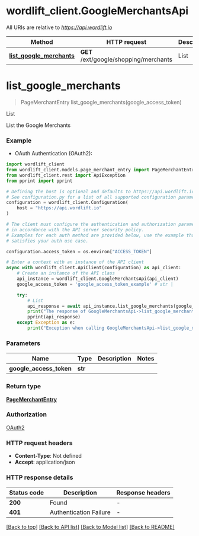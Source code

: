 # wordlift_client.GoogleMerchantsApi

All URIs are relative to *https://api.wordlift.io*

Method | HTTP request | Description
------------- | ------------- | -------------
[**list_google_merchants**](GoogleMerchantsApi.md#list_google_merchants) | **GET** /ext/google/shopping/merchants | List


# **list_google_merchants**
> PageMerchantEntry list_google_merchants(google_access_token)

List

List the Google Merchants

### Example

* OAuth Authentication (OAuth2):

```python
import wordlift_client
from wordlift_client.models.page_merchant_entry import PageMerchantEntry
from wordlift_client.rest import ApiException
from pprint import pprint

# Defining the host is optional and defaults to https://api.wordlift.io
# See configuration.py for a list of all supported configuration parameters.
configuration = wordlift_client.Configuration(
    host = "https://api.wordlift.io"
)

# The client must configure the authentication and authorization parameters
# in accordance with the API server security policy.
# Examples for each auth method are provided below, use the example that
# satisfies your auth use case.

configuration.access_token = os.environ["ACCESS_TOKEN"]

# Enter a context with an instance of the API client
async with wordlift_client.ApiClient(configuration) as api_client:
    # Create an instance of the API class
    api_instance = wordlift_client.GoogleMerchantsApi(api_client)
    google_access_token = 'google_access_token_example' # str | 

    try:
        # List
        api_response = await api_instance.list_google_merchants(google_access_token)
        print("The response of GoogleMerchantsApi->list_google_merchants:\n")
        pprint(api_response)
    except Exception as e:
        print("Exception when calling GoogleMerchantsApi->list_google_merchants: %s\n" % e)
```



### Parameters


Name | Type | Description  | Notes
------------- | ------------- | ------------- | -------------
 **google_access_token** | **str**|  | 

### Return type

[**PageMerchantEntry**](PageMerchantEntry.md)

### Authorization

[OAuth2](../README.md#OAuth2)

### HTTP request headers

 - **Content-Type**: Not defined
 - **Accept**: application/json

### HTTP response details

| Status code | Description | Response headers |
|-------------|-------------|------------------|
**200** | Found |  -  |
**401** | Authentication Failure |  -  |

[[Back to top]](#) [[Back to API list]](../README.md#documentation-for-api-endpoints) [[Back to Model list]](../README.md#documentation-for-models) [[Back to README]](../README.md)

